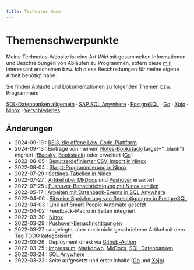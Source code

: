 ```yaml
---
title: Technotes Home
---
```


# Themenschwerpunkte

Meine Technotes-Website ist eine Art *Wiki* mit gesammelten Informationen und Beschreibungen von Abläufen zu Programmen, sofern diese <a href="https://www.jakoubek.net/?ref=tnt" target="_blank">mir</a> interessant erscheinen bzw. ich diese Beschreibungen für meine eigene Arbeit benötigt habe.

Sie finden Abläufe und Dokumentationen zu folgenden Themen bzw. Programmen:

[SQL-Datenbanken allgemein](sql/) &middot; [SAP SQL Anywhere](sql-anywhere/) &middot; [PostgreSQL](postgresql/) &middot; [Go](go/) &middot; [Xojo](xojo/) &middot; [Ninox](ninox/) &middot; [Verschiedenes](misc/)

## Änderungen

- 2024-09-19 : [REI3, die offene Low-Code-Plattform](/rei3/)
- 2024-09-13 : Einträge von meinem [Notes-Bookstack](https://notes.beautifulmachines.de/){target="_blank"} migriert ([Bluesky](/misc/bluesky-mit-eigener-domain), [Bookstack](/bookstack/)) oder erweitert ([Go](/go/))
- 2022-08-05 : [Benutzerdefinierter CSV-Import in Ninox](/ninox/csv-import/)
- 2022-08-04 : [Skript-Programmierung in Ninox](/ninox/skripting/)
- 2022-07-29 : [Settings-Tabellen in Ninox](/ninox/settings-tabelle/)
- 2022-07-27 : [Artikel über MkDocs](/misc/mkdocs/) und [Pushover](/tags/#pushover) erweitert
- 2022-07-25 : [Pushover-Benachrichtigung mit Ninox senden](/ninox/pushover-benachrichtigung-mit-ninox-senden/)
- 2022-05-17 : [Arbeiten mit Datenbank-Events in SQL Anywhere](/sql-anywhere/datenbank-events/)
- 2022-04-06 : [Bitweise Speicherung von Berechtigungen in PostgreSQL](/postgresql/bitwise/)
- 2022-04-03 : Link auf Smart People Automate gesetzt
- 2022-04-02 : Feedback-Macro in Seiten integriert 
- 2022-03-30 : [Ninox](/ninox/)
- 2022-03-29 : [Pushover-Benachrichtigungen](/misc/pushover/)
- 2022-03-27 : angelegte, aber noch nicht geschriebene Artikel mit dem [Tag TODO](/tags/) kategorisiert
- 2022-03-26 : Deployment direkt via [Github-Action](/misc/github-actions/)
- 2022-03-25 : [Impressum](/info), [Markdown](/misc/markdown), [MkDocs](/misc/mkdocs), [SQL-Datenbanken](/sql/)
- 2022-03-24 : [SQL Anywhere](/sql-anywhere/)
- 2022-03-23 : Seite aufgesetzt und erste Inhalte ([Go](go/) und [Xojo](xojo/))
